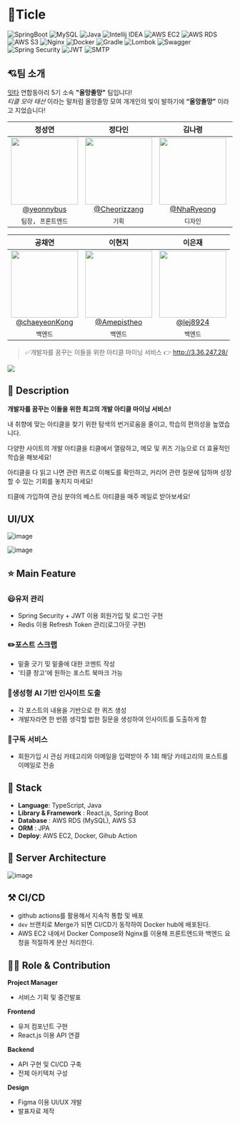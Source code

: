 
# 📑Ticle 

![SpringBoot](https://img.shields.io/badge/SpringBoot-3.3.1-6DB33F?style=flat&logo=springboot&logoColor=white)
![MySQL](https://img.shields.io/badge/DBMS-MySQL-orange?style=flat&logo=mysql&logoColor=white)
![Java](https://img.shields.io/badge/Java-17-007396?style=flat&logo=java&logoColor=white)
![Intellij IDEA](https://img.shields.io/badge/IDE-Intellij_IDEA-000000?style=flat&logo=intellij-idea&logoColor=white)
![AWS EC2](https://img.shields.io/badge/Infra-AWS_EC2-232F3E?style=flat&logo=amazon-aws&logoColor=white)
![AWS RDS](https://img.shields.io/badge/Infra-AWS_RDS-527FFF?style=flat&logo=amazon-aws&logoColor=white)
![AWS S3](https://img.shields.io/badge/Infra-AWS_S3-569A31?style=flat&logo=amazon-s3&logoColor=white)
![Nginx](https://img.shields.io/badge/Infra-Nginx-009639?style=flat&logo=nginx&logoColor=white)
![Docker](https://img.shields.io/badge/Infra-Docker-2496ED?style=flat&logo=docker&logoColor=white)
![Gradle](https://img.shields.io/badge/Build_Tool-Gradle-02303A?style=flat&logo=gradle&logoColor=white)
![Lombok](https://img.shields.io/badge/Dependency-Lombok-8BC34A?style=flat&logo=lombok&logoColor=white)
![Swagger](https://img.shields.io/badge/Dependency-Swagger-85EA2D?style=flat&logo=swagger&logoColor=black)
![Spring Security](https://img.shields.io/badge/Dependency-Spring_Security-6DB33F?style=flat&logo=spring-security&logoColor=white)
![JWT](https://img.shields.io/badge/Dependency-JWT-000000?style=flat&logo=json-web-tokens&logoColor=white)
![SMTP](https://img.shields.io/badge/Dependency-SMTP-D14836?style=flat&logo=gmail&logoColor=white)

## 💘팀 소개

[잇타](https://www.instagram.com/its_stime_/) 연합동아리 5기 소속 **"올망졸망"** 팀입니다!<br>
<i>티클 모아 태산</i> 이라는 말처럼 올망졸망 모여 개개인의 빛이 발하기에 **“올망졸망”** 이라고 지었습니다!

<div align="center">

| **정성연** | **정다인** | **김나령** | **임지수** | 
| :------: |  :------: | :------: | :------: | 
| [<img src="https://avatars.githubusercontent.com/u/106502312?v=4" height=150 width=150> <br/> @yeonnybus](https://github.com/yeonnybus) | [<img src="https://avatars.githubusercontent.com/u/112460466?v=4" height=150 width=150> <br/> @Cheorizzang](https://github.com/Cheorizzang) | [<img src="https://avatars.githubusercontent.com/u/121819862?v=4" height=150 width=150> <br/> @NhaRyeong](https://github.com/NhaRyeong) | [<img src="https://github.com/user-attachments/assets/054f5b74-313b-453e-b1f2-ed0a4e95013e" height=150 width=150> <br/> @jisooooooooooo](https://github.com/jisooooooooooo) | 
| `팀장, 프론트엔드`  | `기획` | `디자인` | `프론트엔드` |

| **공채연** | **이현지** | **이은재** | 
| :------: |  :------: | :------: | 
| [<img src="https://github.com/user-attachments/assets/357cac69-b5d4-4ebb-98e8-a6780c3aee03" height=150 width=150> <br/> @chaeyeonKong](https://github.com/chaeyeonKong) | [<img src="https://avatars.githubusercontent.com/u/110108243?v=4" height=150 width=150> <br/> @Amepistheo](https://github.com/Amepistheo) | [<img src="https://search.pstatic.net/common/?src=http%3A%2F%2Fblogfiles.naver.net%2F20130307_24%2Fcocowablog_13626569090078ScMB_PNG%2F%25B6%25D7%25C0%25CC.png&type=sc960_832" height=150 width=150> <br/> @lej8924](https://github.com/lej8924) | 
| `백엔드`  | `백엔드` | `백엔드` |

</div>


>  ✅개발자를 꿈꾸는 이들을 위한 아티클 마이닝 서비스 👉 http://3.36.247.28/



![](https://github.com/user-attachments/assets/8075b3f0-08c5-40fc-af3f-b66599f9df94)



## 📖 Description

**개발자를 꿈꾸는 이들을 위한 최고의 개발 아티클 마이닝 서비스!**

내 취향에 맞는 아티클을 찾기 위한 탐색의 번거로움을 줄이고, 학습의 편의성을 높였습니다.

다양한 사이트의 개발 아티클을 티클에서 열람하고, 메모 및 퀴즈 기능으로 더 효율적인 학습을 해보세요!

아티클을 다 읽고 나면 관련 퀴즈로 이해도를 확인하고, 커리어 관련 질문에 답하며 성장할 수 있는 기회를 놓치지 마세요!

티클에 가입하여 관심 분야의 베스트 아티클을 매주 메일로 받아보세요!


## UI/UX
![image](https://github.com/user-attachments/assets/73532df2-3d80-4db7-af4b-894fdc4a2be6)
<br>

![image](https://github.com/user-attachments/assets/dab191e4-2d9e-4e3a-990f-daf7634801e0)





## ⭐ Main Feature

### 😃유저 관리
- Spring Security + JWT 이용 회원가입 및 로그인 구현
- Redis 이용 Refresh Token 관리(로그아웃 구현)

### ✏️포스트 스크랩
- 밑줄 긋기 밎 밑줄에 대한 코멘트 작성
- '티클 창고'에 원하는 포스트 북마크 가능

### 🧠생성형 AI 기반 인사이트 도출
- 각 포스트의 내용을 기반으로 한 퀴즈 생성
- 개발자라면 한 번쯤 생각할 법한 질문을 생성하여 인사이트를 도출하게 함

### 📖구독 서비스
- 회원가입 시 관심 카테고리와 이메일을 입력받아 주 1회 해당 카테고리의 포스트를 이메일로 전송


## 🔧 Stack
- **Language**: TypeScript, Java
- **Library & Framework** : React.js, Spring Boot
- **Database** : AWS RDS (MySQL), AWS S3
- **ORM** : JPA
- **Deploy**: AWS EC2, Docker, Gihub Action



## 🔨 Server Architecture

![image](https://github.com/user-attachments/assets/da8db32e-f491-44a9-b59b-0f115d5a100a)

## ⚒ CI/CD
- github actions를 활용해서 지속적 통합 및 배포
- `dev` 브랜치로 Merge가 되면 CI/CD기 동작하여 Docker hub에 배포된다.
- AWS EC2 내에서 Docker Compose와 Nginx를 이용해 프론트엔드와 백엔드 요청을 적절하게 분산 처리한다.

## 👨‍💻 Role & Contribution


**Project Manager**
- 서비스 기획 및 중간발표

**Frontend**

- 유저 컴포넌트 구현
- React.js 이용 API 연결

**Backend**

- API 구현 및 CI/CD 구축
- 전체 아키텍처 구성

**Design**
- Figma 이용 UI/UX 개발
- 발표자료 제작
